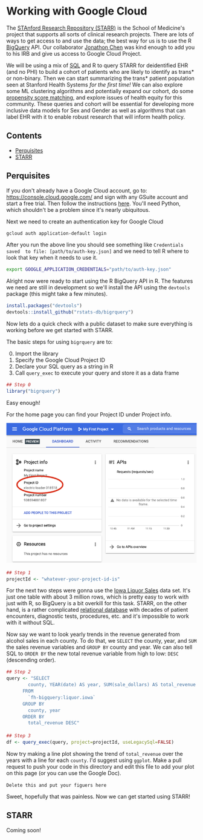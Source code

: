 # Working with Google Cloud

The [STAnford Research Repository (STARR)](https://med.stanford.edu/starr-tools.html)
is the School of Medicine's project that supports all sorts of clinical 
research projects. There are lots of ways to get access to and use the data; the
best way for us is to use the R [BigQuery](https://cloud.google.com/bigquery/)
API. Our collaborator [Jonathon Chen](http://healthrexlab.com/) was kind enough
to add you to his IRB and give us access to Google Cloud Project.

We will be using a mix of [SQL](https://en.wikipedia.org/wiki/SQL) and R to
query STARR for deidentified EHR (and no PHI) to build a cohort of patients who
are likely to identify as trans* or non-binary. Then we can start summarizing
the trans* patient population seen at Stanford Health Systems *for the first
time!* We can also explore some ML clustering algorithms and potentially expand
our cohort, do some [propensity score
matching](https://en.wikipedia.org/wiki/Propensity_score_matching), and explore
issues of health equity for this community. These queries and cohort will be
essential for developing more inclusive data models for Sex and Gender as well
as algorithms that can label EHR with it to enable robust research that will 
inform health policy.

## Contents

- [Perquisites](#perquisites)
- [STARR](#starr)

## Perquisites
If you don't already have a Google Cloud account, go to:
https://console.cloud.google.com/ and sign with any GSuite account and start a
free trial. Then follow the instructions 
[here](https://cloud.google.com/sdk/docs/install). You'll need Python, which 
shouldn't be a problem since it's nearly ubiquitous. 

Next we need to create an authentication key for Google Cloud 

```bash
gcloud auth application-default login
```
After you run the above line you should see something like `Credentials saved 
to file: [path/to/auth-key.json]` and we need to tell R where to look that key
when it needs to use it.
```bash
export GOOGLE_APPLICATION_CREDENTIALS="path/to/auth-key.json"
```

Alright now were ready to start using the R BigQuery API in R. The features we
need are still in development so we'll install the API using the `devtools`
package (this might take a few minutes).

```r
install.packages("devtools")
devtools::install_github("rstats-db/bigrquery")
```

Now lets do a quick check with a public dataset to make sure everything is
working before we get started with STARR.

The basic steps for using `bigrquery` are to:

0. Import the library
0. Specify the Google Cloud Project ID
0. Declare your SQL query as a string in R
0. Call `query_exec` to execute your query and store it as a data frame

```r
## Step 0
library("bigrquery")
```
Easy enough! 

For the home page you can find your Project ID under Project info.

![project id](imgs/project-id-sc.png)

```r
## Step 1
projectId <- "whatever-your-project-id-is"
```

For the next two steps were gonna use the [Iowa Liquor
Sales](https://data.iowa.gov/Sales-Distribution/Iowa-Liquor-Sales/m3tr-qhgy)
data set. It's just one table with about 3 million rows, which is pretty easy
to work with just with R, so BigQuery is a bit overkill for this task. STARR,
on the other hand, is a rather complicated [relational
database](https://en.wikipedia.org/wiki/Relational_database) with decades of
patient encounters, diagnostic tests, procedures, etc. and it's impossible to
work with it without SQL.

Now say we want to look yearly trends in the revenue generated from alcohol
sales in each county. To do that, we `SELECT` the county, year, and `SUM` the
sales revenue variables and `GROUP BY` county and year. We can also tell SQL to
`ORDER BY` the new total revenue variable from high to low: `DESC` (descending
order).
```r
## Step 2
query <- "SELECT 
		county, YEAR(date) AS year, SUM(sale_dollars) AS total_revenue
	  FROM
		`fh-bigquery:liquor.iowa`
	  GROUP BY
		county, year
	  ORDER BY
		total_revenue DESC"

## Step 3
df <- query_exec(query, project=projectId, useLegacySql=FALSE)
```

Now try making a line plot showing the trend of `total_revenue` over the years
with a line for each `county`. I'd suggest using `ggplot`. Make a pull request
to push your code in this directory and edit this file to add your plot on this page (or you can use the Google Doc).

`Delete this and put your figuers here`

Sweet, hopefully that was painless. Now we can get started using STARR!

## STARR
Coming soon!
